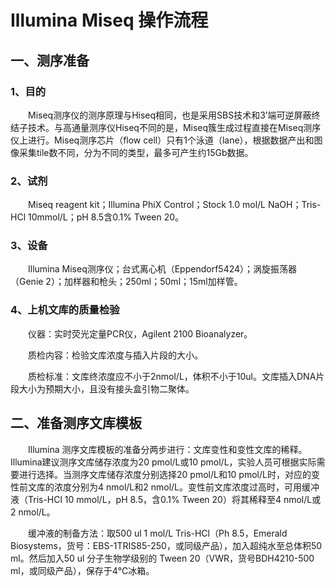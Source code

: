 # Illumina Miseq 操作流程
## 一、测序准备
### 1、目的
&emsp;&emsp;Miseq测序仪的测序原理与Hiseq相同，也是采用SBS技术和3’端可逆屏蔽终结子技术。与高通量测序仪Hiseq不同的是，Miseq簇生成过程直接在Miseq测序仪上进行。Miseq测序芯片（flow cell）只有1个泳道（lane），根据数据产出和图像采集tile数不同，分为不同的类型，最多可产生约15Gb数据。
### 2、试剂
&emsp;&emsp;Miseq reagent kit；Illumina PhiX Control；Stock 1.0 mol/L NaOH；Tris-HCl 10mmol/L；pH 8.5含0.1% Tween 20。
### 3、设备
&emsp;&emsp;Illumina Miseq测序仪；台式离心机（Eppendorf5424）；涡旋振荡器（Genie 2）；加样器和枪头；250ml；50ml；15ml加样管。
### 4、上机文库的质量检验
&emsp;&emsp;仪器：实时荧光定量PCR仪，Agilent 2100 Bioanalyzer。

&emsp;&emsp;质检内容：检验文库浓度与插入片段的大小。

&emsp;&emsp;质检标准：文库终浓度应不小于2nmol/L，体积不小于10ul。文库插入DNA片段大小为预期大小，且没有接头盒引物二聚体。

## 二、准备测序文库模板
&emsp;&emsp;Illumina 测序文库模板的准备分两步进行：文库变性和变性文库的稀释。Illumina建议测序文库储存浓度为20 pmol/L或10 pmol/L，实验人员可根据实际需要进行选择。当测序文库储存浓度分别选择20 pmol/L和10 pmol/L时，对应的变性前文库的浓度分别为4 nmol/L和2 nmol/L。变性前文库浓度过高时，可用缓冲液（Tris-HCl 10 mmol/L，pH 8.5，含0.1% Tween 20）将其稀释至4 nmol/L或2 nmol/L。

&emsp;&emsp;缓冲液的制备方法：取500 ul 1 mol/L Tris-HCl（Ph 8.5，Emerald Biosystems，货号：EBS-1TRIS85-250，或同级产品），加入超纯水至总体积50 ml。然后加入50 ul 分子生物学级别的 Tween 20（VWR，货号BDH4210-500 ml，或同级产品），保存于4℃冰箱。

